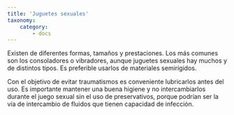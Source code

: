 ```yaml
---
title: 'Juguetes sexuales'
taxonomy:
    category:
        - docs
---
```


Existen de diferentes formas, tamaños y prestaciones. Los más comunes son los consoladores o vibradores, aunque juguetes sexuales hay muchos y de distintos tipos. Es preferible usarlos de materiales semirígidos.

Con el objetivo de evitar traumatismos es conveniente lubricarlos antes del uso. Es importante mantener una buena higiene y no intercambiarlos durante el juego sexual sin el uso de preservativos, porque podrían ser la vía de intercambio de fluidos que tienen capacidad de infección.